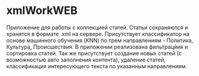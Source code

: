 # xmlWorkWEB

Приложение для работы с коллекцией статей.
Статьи сохраняются и хранятся в формате .xml на сервере.
Присутствует классификатор на основе машинного обучения (KNN) по трем направлениям - Политика, Культура, Происшествия.
В приложении реализована фильтрацйия и сортировка статей.
Так же присутствует создание новых статей (с возможностью авто заполнения контента), удаление статей, классификация интересующего текста по указанным направлениям.
